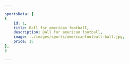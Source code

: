 ```yaml
---

sportsData: [
{
    id: 1,
    title: Ball for american football,
    description: Ball for american football,
    image: ../images/sports/americanfootball-ball.jpg,
    price: 15
},
]

---
```

